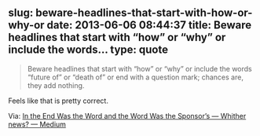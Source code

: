 slug: beware-headlines-that-start-with-how-or-why-or
date: 2013-06-06 08:44:37
title: Beware headlines that start with “how” or “why” or include the words...
type: quote
---

> Beware headlines that start with “how” or “why” or include the words “future of” or “death of” or end with a question mark; chances are, they add nothing.

Feels like that is pretty correct.

 Via: [In the End Was the Word and the Word Was the Sponsor’s — Whither news? — Medium](https://medium.com/whither-news/72c32793244f?utm_source=TwitterAccount&utm_medium=Twitter&utm_campaign=TwitterAccount)
